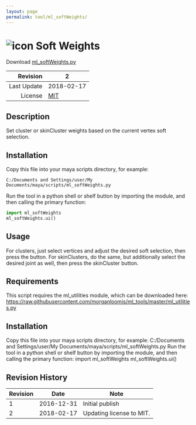 ```yaml
---
layout: page
permalink: tool/ml_softWeights/
---
```


# ![icon](https://raw.githubusercontent.com/morganloomis/ml_tools/master/icons//ml_softWeights.png) Soft Weights
Download [ml_softWeights.py](https://raw.githubusercontent.com/morganloomis/ml_tools/master/scripts/ml_softWeights.py)

| Revision | 2 |
|---:|---|
| Last Update | 2018-02-17 |
| License | [MIT](https://opensource.org/licenses/MIT) |

## Description

 Set cluster or skinCluster weights based on the current vertex soft selection. 

## Installation

Copy this file into your maya scripts directory, for example:

`C:/Documents and Settings/user/My Documents/maya/scripts/ml_softWeights.py`

Run the tool in a python shell or shelf button by importing the module, 
and then calling the primary function:

```python
import ml_softWeights
ml_softWeights.ui()
```

## Usage

 For clusters, just select vertices and adjust the desired soft selection, then press the button. For skinClusters, do the same, but additionally select the desired joint as well, then press the skinCluster button. 

## Requirements

 This script requires the ml_utilities module, which can be downloaded here: https://raw.githubusercontent.com/morganloomis/ml_tools/master/ml_utilities.py 

## Installation

 Copy this file into your maya scripts directory, for example: C:/Documents and Settings/user/My Documents/maya/scripts/ml_softWeights.py Run the tool in a python shell or shelf button by importing the module, and then calling the primary function: import ml_softWeights ml_softWeights.ui() 

## Revision History

| Revision | Date | Note|
|---|---|---|
|1|2016-12-31|Initial publish|
|2|2018-02-17|Updating license to MIT.|
